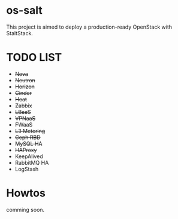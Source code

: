 # os-salt

This project is aimed to deploy a production-ready OpenStack with StaltStack. 

# TODO LIST

 - <del>Nova</del>
 - <del>Neutron</del>
 - <del>Horizon</del>
 - <del>Cinder<del>
 - <del>Heat</del>
 - <del>Zabbix</del>
 - <del>LBaaS</del>
 - <del>VPNaaS</del>
 - <del>FWaaS</del>
 - <del>L3 Metering</del>
 - <del>Ceph RBD</del>
 - <del>MySQL HA</del>
 - <del>HAProxy</del>
 - KeepAlived
 - RabbitMQ HA
 - LogStash

# Howtos

comming soon.
